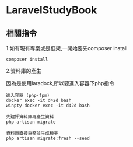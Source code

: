# LaravelStudyBook

相關指令
--
1.如有現有專案或是框架,一開始要先composer install
```
composer install
```

2.資料庫的產生   

  因為是使用laradock,所以要進入容器下php指令    
```
進入容器 (php-fpm)
docker exec -it d42d bash  
winpty docker exec -it d42d bash

先建好資料庫再產生資料   
php artisan migrate

資料庫直接重整並生成種子
php artisan migrate:fresh --seed
```
